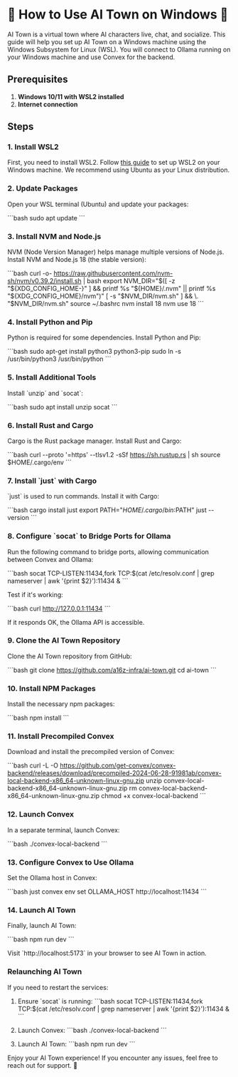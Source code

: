 
# 🌟 How to Use AI Town on Windows 🌟

AI Town is a virtual town where AI characters live, chat, and socialize. This guide will help you set up AI Town on a Windows machine using the Windows Subsystem for Linux (WSL). You will connect to Ollama running on your Windows machine and use Convex for the backend.

## Prerequisites

1. **Windows 10/11 with WSL2 installed**
2. **Internet connection**

## Steps

### 1. Install WSL2

First, you need to install WSL2. Follow [this guide](https://docs.microsoft.com/en-us/windows/wsl/install) to set up WSL2 on your Windows machine. We recommend using Ubuntu as your Linux distribution.

### 2. Update Packages

Open your WSL terminal (Ubuntu) and update your packages:

\`\`\`bash
sudo apt update
\`\`\`

### 3. Install NVM and Node.js

NVM (Node Version Manager) helps manage multiple versions of Node.js. Install NVM and Node.js 18 (the stable version):

\`\`\`bash
curl -o- https://raw.githubusercontent.com/nvm-sh/nvm/v0.39.2/install.sh | bash
export NVM_DIR="$([ -z "${XDG_CONFIG_HOME-}" ] && printf %s "${HOME}/.nvm" || printf %s "${XDG_CONFIG_HOME}/nvm")"
[ -s "$NVM_DIR/nvm.sh" ] && \. "$NVM_DIR/nvm.sh"
source ~/.bashrc
nvm install 18
nvm use 18
\`\`\`

### 4. Install Python and Pip

Python is required for some dependencies. Install Python and Pip:

\`\`\`bash
sudo apt-get install python3 python3-pip
sudo ln -s /usr/bin/python3 /usr/bin/python
\`\`\`

### 5. Install Additional Tools

Install \`unzip\` and \`socat\`:

\`\`\`bash
sudo apt install unzip socat
\`\`\`

### 6. Install Rust and Cargo

Cargo is the Rust package manager. Install Rust and Cargo:

\`\`\`bash
curl --proto '=https' --tlsv1.2 -sSf https://sh.rustup.rs | sh
source $HOME/.cargo/env
\`\`\`

### 7. Install \`just\` with Cargo

\`just\` is used to run commands. Install it with Cargo:

\`\`\`bash
cargo install just
export PATH="$HOME/.cargo/bin:$PATH"
just --version
\`\`\`

### 8. Configure \`socat\` to Bridge Ports for Ollama

Run the following command to bridge ports, allowing communication between Convex and Ollama:

\`\`\`bash
socat TCP-LISTEN:11434,fork TCP:$(cat /etc/resolv.conf | grep nameserver | awk '{print $2}'):11434 &
\`\`\`

Test if it's working:

\`\`\`bash
curl http://127.0.0.1:11434
\`\`\`

If it responds OK, the Ollama API is accessible.

### 9. Clone the AI Town Repository

Clone the AI Town repository from GitHub:

\`\`\`bash
git clone https://github.com/a16z-infra/ai-town.git
cd ai-town
\`\`\`

### 10. Install NPM Packages

Install the necessary npm packages:

\`\`\`bash
npm install
\`\`\`

### 11. Install Precompiled Convex

Download and install the precompiled version of Convex:

\`\`\`bash
curl -L -O https://github.com/get-convex/convex-backend/releases/download/precompiled-2024-06-28-91981ab/convex-local-backend-x86_64-unknown-linux-gnu.zip
unzip convex-local-backend-x86_64-unknown-linux-gnu.zip
rm convex-local-backend-x86_64-unknown-linux-gnu.zip
chmod +x convex-local-backend
\`\`\`

### 12. Launch Convex

In a separate terminal, launch Convex:

\`\`\`bash
./convex-local-backend
\`\`\`

### 13. Configure Convex to Use Ollama

Set the Ollama host in Convex:

\`\`\`bash
just convex env set OLLAMA_HOST http://localhost:11434
\`\`\`

### 14. Launch AI Town

Finally, launch AI Town:

\`\`\`bash
npm run dev
\`\`\`

Visit \`http://localhost:5173\` in your browser to see AI Town in action.

### Relaunching AI Town

If you need to restart the services:

1. Ensure \`socat\` is running:
   \`\`\`bash
   socat TCP-LISTEN:11434,fork TCP:$(cat /etc/resolv.conf | grep nameserver | awk '{print $2}'):11434 &
   \`\`\`

2. Launch Convex:
   \`\`\`bash
   ./convex-local-backend
   \`\`\`

3. Launch AI Town:
   \`\`\`bash
   npm run dev
   \`\`\`

Enjoy your AI Town experience! If you encounter any issues, feel free to reach out for support. 🌟

